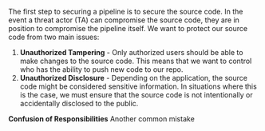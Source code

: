 The first step to securing a pipeline is to secure the source code. In the event a threat actor (TA) can compromise the source code, they are in position to compromise the pipeline itself. We want to protect our source code from two main issues:

1. **Unauthorized Tampering** - Only authorized users should be able to make changes to the source code. This means that we want to control who has the ability to push new code to our repo.
2. **Unauthorized Disclosure** - Depending on the application, the source code might be considered sensitive information. In situations where this is the case, we must ensure that the source code is not intentionally or accidentally disclosed to the public.

**Confusion of Responsibilities**
Another common mistake